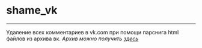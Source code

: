# shame_vk
___
Удаление всех комментариев в vk.com при помощи парснига html файлов из архива вк. 
*Архив можно получить [здесь](https://vk.com/data_protection?section=rules)*
